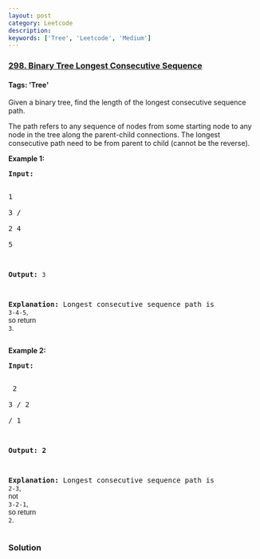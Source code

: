 ```yaml
---
layout: post
category: Leetcode
description: 
keywords: ['Tree', 'Leetcode', 'Medium']
---
```

### [298. Binary Tree Longest Consecutive Sequence](https://leetcode.com/problems/binary-tree-longest-consecutive-sequence)

#### Tags: 'Tree'

<div class="content__u3I1 question-content__JfgR"><div><p>Given a binary tree, find the length of the longest consecutive sequence path.</p>
<p>The path refers to any sequence of nodes from some starting node to any node in the tree along the parent-child connections. The longest consecutive path need to be from parent to child (cannot be the reverse).</p>
<p><strong>Example 1:</strong></p>
<pre><strong>Input:</strong>

   1
    \
     3
    / \
   2   4
        \
         5

<strong>Output:</strong> <code>3</code>

<strong>Explanation: </strong>Longest consecutive sequence path is <code>3-4-5</code><span style='font-family: sans-serif, Arial, Verdana, "Trebuchet MS";'>, so return </span><code>3</code><span style='font-family: sans-serif, Arial, Verdana, "Trebuchet MS";'>.</span></pre>
<p><strong>Example 2:</strong></p>
<pre><strong>Input:

</strong>   2
    \
     3
    / 
   2    
  / 
 1

<strong>Output: 2 

Explanation: </strong>Longest consecutive sequence path is <code>2-3</code><span style='font-family: sans-serif, Arial, Verdana, "Trebuchet MS";'>, not </span><code>3-2-1</code><span style='font-family: sans-serif, Arial, Verdana, "Trebuchet MS";'>, so return </span><code>2</code><span style='font-family: sans-serif, Arial, Verdana, "Trebuchet MS";'>.</span></pre></div></div>

### Solution
